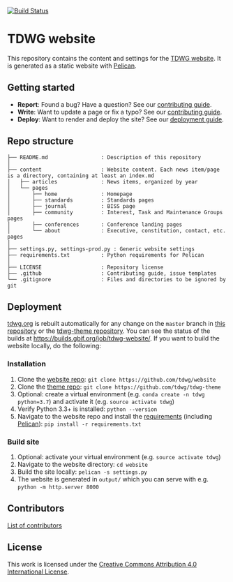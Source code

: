 [![Build Status](https://builds.gbif.org/job/tdwg-jekyll-website/badge/icon?style=flat-square)](https://builds.gbif.org/job/tdwg-jekyll-website/)

# TDWG website

This repository contains the content and settings for the [TDWG website](https://www.tdwg.org/). It is generated as a static website with [Pelican](http://docs.getpelican.com/).

## Getting started

* **Report**: Found a bug? Have a question? See our [contributing guide](.github/CONTRIBUTING.md).
* **Write**: Want to update a page or fix a typo? See our [contributing guide](.github/CONTRIBUTING.md).
* **Deploy**: Want to render and deploy the site? See our [deployment guide](#deployment).

## Repo structure

```
├── README.md                 : Description of this repository
│
├── content                   : Website content. Each news item/page is a directory, containing at least an index.md
│   ├── articles              : News items, organized by year
│   └── pages
│       ├── home              : Homepage
│       ├── standards         : Standards pages
│       ├── journal           : BISS page
│       ├── community         : Interest, Task and Maintenance Groups pages
│       ├── conferences       : Conference landing pages
│       └── about             : Executive, constitution, contact, etc. pages
│
├── settings.py, settings-prod.py : Generic website settings
├── requirements.txt          : Python requirements for Pelican
│
├── LICENSE                   : Repository license
├── .github                   : Contributing guide, issue templates
└── .gitignore                : Files and directories to be ignored by git
```

## Deployment

[tdwg.org](https://www.tdwg.org) is rebuilt automatically for any change on the `master` branch in [this repository](https://github.com/tdwg/website) or the [tdwg-theme repository](https://github.com/tdwg/tdwg-theme). You can see the status of the builds at <https://builds.gbif.org/job/tdwg-website/>. If you want to build the website locally, do the following:

### Installation

1. Clone the [website repo](https://github.com/tdwg/website): `git clone https://github.com/tdwg/website`
2. Clone the [theme repo](https://github.com/tdwg/tdwg-theme): `git clone https://github.com/tdwg/tdwg-theme`
3. Optional: create a virtual environment (e.g. `conda create -n tdwg python=3.7`) and activate it (e.g. `source activate tdwg`)
4. Verify Python 3.3+ is installed: `python --version`
5. Navigate to the website repo and install the [requirements](requirements.txt) (including [Pelican](http://docs.getpelican.com/en/stable/install.html)): `pip install -r requirements.txt`

### Build site

1. Optional: activate your virtual environment (e.g. `source activate tdwg`)
2. Navigate to the website directory: `cd website`
3. Build the site locally: `pelican -s settings.py`
4. The website is generated in `output/` which you can serve with e.g. `python -m http.server 8000`

## Contributors

[List of contributors](https://github.com/tdwg/website/contributors)

## License

This work is licensed under the [Creative Commons Attribution 4.0 International License](https://creativecommons.org/licenses/by/4.0/).
